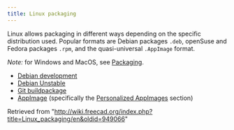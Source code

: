 ```yaml
---
title: Linux packaging
---
```

Linux allows packaging in different ways depending on the specific distribution used. Popular formats are Debian packages `.deb`, openSuse and Fedora packages `.rpm`, and the quasi-universal `.AppImage` format.

*Note:* for Windows and MacOS, see [Packaging](/Packaging "Packaging").

* [Debian development](/Debian_development "Debian development")
* [Debian Unstable](/Debian_Unstable "Debian Unstable")
* [Git buildpackage](/Git_buildpackage "Git buildpackage")
* [AppImage](/AppImage "AppImage") (specifically the [Personalized AppImages](/AppImage#Personalized_AppImages "AppImage") section)

Retrieved from "<http://wiki.freecad.org/index.php?title=Linux_packaging/en&oldid=949066>"